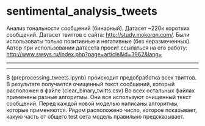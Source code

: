 # sentimental_analysis_tweets
Анализ тональности сообщений (бинарный). Датасет ~220к коротких сообщений.
Датасет твиттов с сайта: http://study.mokoron.com/.
Были использоваты только позитивные и негативные (без неразмеченных).
Автор при использовании датасета просит ссылаться на его работу: http://www.swsys.ru/index.php?page=article&id=3962&lang=
_________________________________________________________________________________________________________________________

_________________________________________________________________________________________________________________________
В (preprocessing_tweets.ipynb) происходит предобработка всех твиттов. В результате получается очищенный текст сообщений, который расположен в файле (clear_binary_twitts.csv)
Во всех остальных файлах применены разные алгоритмы. Они все используют очищенный текст сообщений. Перед каждой новой моделью написаны алгоритмы, которые применяются. Рядом расположено число, которое показывает, какую часть от общего test сета модель правильно предсказывает.
